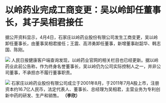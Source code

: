 # 以岭药业完成工商变更：吴以岭卸任董事长，其子吴相君接任

据公开资料显示，4月4日，石家庄以岭药业股份有限公司发生工商变更，吴以岭卸任董事长，由董事吴相君接任；王震、高沛勇卸任董事，新增董事赵韶华、韩志国、陈刚。

![](https://inews.gtimg.com/om_bt/ORY-PUitHGyrmswnxjBaM9TLp2_H_vJNyOtFSBYIjcaWEAA/1000)
人民日报健康客户端查询发现，以岭药业官网的相关栏目也已经更新。据以岭药业此前公告称，作为终身名誉董事长，吴以岭仍为公司实际控制人之一，并非公司董事，不承担亦不履行董事职责。

![](https://inews.gtimg.com/om_bt/Oxb_aCCicHun0Kqoxjq9SQliaT3vinr2oL-8XFQnfTxcYAA/1000)
石家庄以岭药业股份有限公司成立于2001年8月，于2011年7月A股上市，注册资本约16.7亿人民币，法定代表人、董事长、总经理为吴相君，主营业务为专利创新中药的研发、生产和销售。
**（李欣）**

